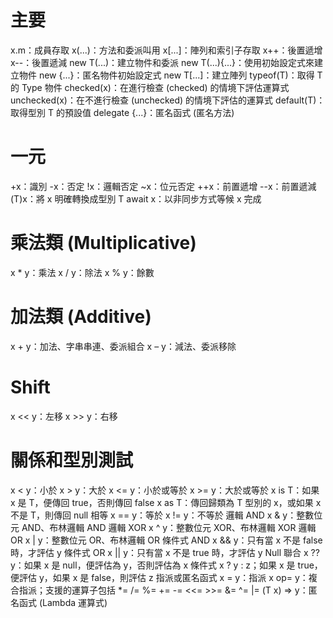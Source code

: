 # 主要
x.m：成員存取
x(...)：方法和委派叫用
x[...]：陣列和索引子存取
x++：後置遞增
x--：後置遞減
new T(...)：建立物件和委派
new T(...){...}：使用初始設定式來建立物件
new {...}：匿名物件初始設定式
new T[...]：建立陣列
typeof(T)：取得 T 的 Type 物件
checked(x)：在進行檢查 (checked) 的情境下評估運算式
unchecked(x)：在不進行檢查 (unchecked) 的情境下評估的運算式
default(T)：取得型別 T 的預設值
delegate {...}：匿名函式 (匿名方法)
# 一元
+x：識別
-x：否定
!x：邏輯否定
~x：位元否定
++x：前置遞增
--x：前置遞減
(T)x：將 x 明確轉換成型別 T
await x：以非同步方式等候 x 完成
# 乘法類 (Multiplicative)
x * y：乘法
x / y：除法
x % y：餘數
# 加法類 (Additive)
x + y：加法、字串串連、委派組合
x – y：減法、委派移除
# Shift
x << y：左移
x >> y：右移
# 關係和型別測試
x < y：小於
x > y：大於
x <= y：小於或等於
x >= y：大於或等於
x is T：如果 x 是 T，便傳回 true，否則傳回 false
x as T：傳回歸類為 T 型別的 x，或如果 x 不是 T，則傳回 null
相等
x == y：等於
x != y：不等於
邏輯 AND
x & y：整數位元 AND、布林邏輯 AND
邏輯 XOR
x ^ y：整數位元 XOR、布林邏輯 XOR
邏輯 OR
x | y：整數位元 OR、布林邏輯 OR
條件式 AND
x && y：只有當 x 不是 false 時，才評估 y
條件式 OR
x || y：只有當 x 不是 true 時，才評估 y
Null 聯合
x ?? y：如果 x 是 null，便評估為 y，否則評估為 x
條件式
x ? y : z；如果 x 是 true，便評估 y，如果 x 是 false，則評估 z
指派或匿名函式
x = y：指派
x op= y：複合指派；支援的運算子包括
*= /= %= += -= <<= >>= &= ^= |=
(T x) => y：匿名函式 (Lambda 運算式)
